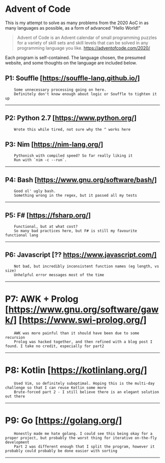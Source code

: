 # Advent of Code
This is my attempt to solve as many problems from the 2020 AoC in as many languages as possible, as a form of advanced "Hello World!"

> Advent of Code is an Advent calendar of small programming puzzles for a variety of skill sets and skill levels that can be solved in any programming language you like.
https://adventofcode.com/2020/

Each program is self-contained. The language chosen, the presumed website, and some thoughts on the language are included below.

## P1: Souffle [https://souffle-lang.github.io/]
        Some unnecessary processing going on here.
        Definitely don't know enough about logic or Souffle to tighten it up
---

## P2: Python 2.7 [https://www.python.org/]
        Wrote this while tired, not sure why the ^ works here


## P3: Nim [https://nim-lang.org/]
        Pythonish with compiled speed? So far really liking it
        Run with `nim -c --run`.
---

## P4: Bash [https://www.gnu.org/software/bash/]
        Good ol' ugly bash.
        Something wrong in the regex, but it passed all my tests
---

## P5: F# [https://fsharp.org/]
        Functional, but at what cost?
        So many bad practices here, but F# is still my favourite functional lang
---
 
## P6: Javascript [?? https://www.javascript.com/]
        Not bad, but incredibly inconsistent function names (eg length, vs size)
        Unhelpful error messages most of the time
---

# P7: AWK + Prolog [https://www.gnu.org/software/gawk/] [https://www.swi-prolog.org/]
        AWK was more painful than it should have been due to some recursion
        Prolog was hacked together, and then refined with a blog post I found. I take no credit, especially for part2
---

# P8: Kotlin [https://kotlinlang.org/]
        Used Vim, so definitely suboptimal. Hoping this is the multi-day challenge so that I can reuse Kotlin some more
        Brute-forced part 2 - I still believe there is an elegant solution out there
---

# P9: Go [https://golang.org/]
        Honestly made me hate golang. I could see this being okay for a proper project, but probably the worst thing for iterative on-the-fly development
        Part 2 was different enough that I split the program, however it probably could probably be done easier with sorting
---


